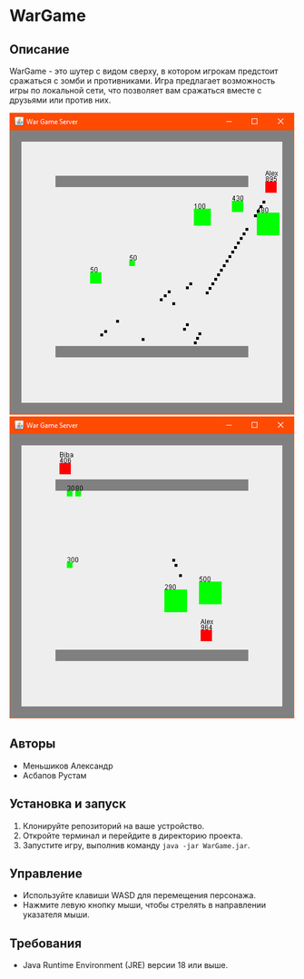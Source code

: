 WarGame
=======

Описание
--------

WarGame - это шутер с видом сверху, в котором игрокам предстоит сражаться с зомби и противниками. Игра предлагает возможность игры по локальной сети, что позволяет вам сражаться вместе с друзьями или против них.

![Скриншоты игры](screenshots/Scr_1.jpg)
![Скриншоты игры](screenshots/Scr_2.jpg)

Авторы
------

*   Меньшиков Александр
*   Асбапов Рустам

Установка и запуск
------------------

1.  Клонируйте репозиторий на ваше устройство.
2.  Откройте терминал и перейдите в директорию проекта.
3.  Запустите игру, выполнив команду `java -jar WarGame.jar`.

Управление
----------

*   Используйте клавиши WASD для перемещения персонажа.
*   Нажмите левую кнопку мыши, чтобы стрелять в направлении указателя мыши.

Требования
----------

*   Java Runtime Environment (JRE) версии 18 или выше.
